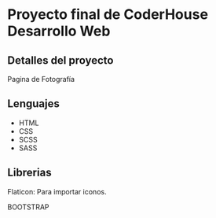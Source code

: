 
<h1>Proyecto final de CoderHouse Desarrollo Web</h1>

<h2>Detalles del proyecto</h2>

<p>Pagina de Fotografía</p>

<h2>Lenguajes</h2>
<ul>
<li>HTML</li>
<li>CSS</li>
<li>SCSS</li>
<li>SASS</li>
</ul>

<h2>Librerias</h2>
<p>Flaticon: Para importar iconos. </p>
<p>BOOTSTRAP</p>
